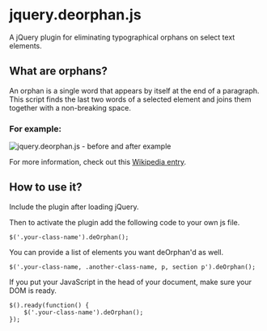 jquery.deorphan.js
=============================

A jQuery plugin for eliminating typographical orphans on select text elements.

## What are orphans?

An orphan is a single word that appears by itself at the end of a paragraph.
This script finds the last two words of a selected element and joins them
together with a non-breaking space.

### For example:

![jquery.deorphan.js - before and after example](https://www.gsdesign.com/sites/default/files/default/files/gs/images/blog/before-after.png)

For more information, check out this [Wikipedia entry](http://en.wikipedia.org/wiki/Widows_and_orphans).

## How to use it?

Include the plugin after loading jQuery.

Then to activate the plugin add the following code to your own js file.
```
$('.your-class-name').deOrphan();
```

You can provide a list of elements you want deOrphan'd as well.
```
$('.your-class-name, .another-class-name, p, section p').deOrphan();
```

If you put your JavaScript in the head of your document, make sure your DOM is ready.
```
$().ready(function() {
    $('.your-class-name').deOrphan();
});
```
